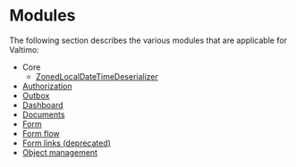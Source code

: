 # Modules

The following section describes the various modules that are applicable for Valtimo:

* Core
  * [ZonedLocalDateTimeDeserializer](core/zoned-localdatetime-deserializer.md)
* [Authorization](authorization.md)
* [Outbox](outbox.md)
* [Dashboard](dashboard.md)
* [Documents](document.md)
* [Form](form.md)
* [Form flow](form-flow.md)
* [Form links (deprecated)](form-link.md)
* [Object management](object-management.md)
